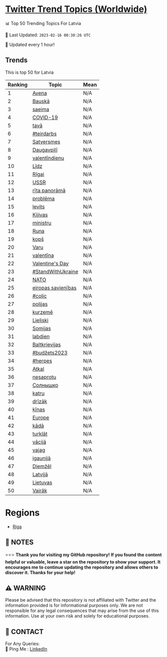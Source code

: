 [Twitter Trend Topics (Worldwide)](https://github.com/ErcinDedeoglu/Twitter-Trend-Topics)
==========


📊 Top 50 Trending Topics For Latvia

📆 Last Updated: `2023-02-16 00:30:26 UTC`

🔧 Updated every 1 hour!


## Trends

This is top 50 for Latvia

| Ranking | Topic | Mean |
| ------- | ------------ | ------------ |
| 1 | [Avena](http://twitter.com/search?q=Avena) | N/A |
| 2 | [Bauskā](http://twitter.com/search?q=Bausk%c4%81) | N/A |
| 3 | [saeima](http://twitter.com/search?q=saeima) | N/A |
| 4 | [COVID-19](http://twitter.com/search?q=COVID-19) | N/A |
| 5 | [tavā](http://twitter.com/search?q=tav%c4%81) | N/A |
| 6 | [#teirdarbs](http://twitter.com/search?q=%23teirdarbs) | N/A |
| 7 | [Satversmes](http://twitter.com/search?q=Satversmes) | N/A |
| 8 | [Daugavpilī](http://twitter.com/search?q=Daugavpil%c4%ab) | N/A |
| 9 | [valentīndienu](http://twitter.com/search?q=valent%c4%abndienu) | N/A |
| 10 | [Līdz](http://twitter.com/search?q=L%c4%abdz) | N/A |
| 11 | [Rīgai](http://twitter.com/search?q=R%c4%abgai) | N/A |
| 12 | [USSR](http://twitter.com/search?q=USSR) | N/A |
| 13 | [rīta panorāmā](http://twitter.com/search?q=r%c4%abta+panor%c4%81m%c4%81) | N/A |
| 14 | [problēma](http://twitter.com/search?q=probl%c4%93ma) | N/A |
| 15 | [levits](http://twitter.com/search?q=levits) | N/A |
| 16 | [Kijivas](http://twitter.com/search?q=Kijivas) | N/A |
| 17 | [ministru](http://twitter.com/search?q=ministru) | N/A |
| 18 | [Runa](http://twitter.com/search?q=Runa) | N/A |
| 19 | [kopš](http://twitter.com/search?q=kop%c5%a1) | N/A |
| 20 | [Varu](http://twitter.com/search?q=Varu) | N/A |
| 21 | [valentīna](http://twitter.com/search?q=valent%c4%abna) | N/A |
| 22 | [Valentine's Day](http://twitter.com/search?q=Valentine%27s+Day) | N/A |
| 23 | [#StandWithUkraine](http://twitter.com/search?q=%23StandWithUkraine) | N/A |
| 24 | [NATO](http://twitter.com/search?q=NATO) | N/A |
| 25 | [eiropas savienības](http://twitter.com/search?q=eiropas+savien%c4%abbas) | N/A |
| 26 | [#colic](http://twitter.com/search?q=%23colic) | N/A |
| 27 | [polijas](http://twitter.com/search?q=polijas) | N/A |
| 28 | [kurzemē](http://twitter.com/search?q=kurzem%c4%93) | N/A |
| 29 | [Lieliski](http://twitter.com/search?q=Lieliski) | N/A |
| 30 | [Somijas](http://twitter.com/search?q=Somijas) | N/A |
| 31 | [labdien](http://twitter.com/search?q=labdien) | N/A |
| 32 | [Baltkrievijas](http://twitter.com/search?q=Baltkrievijas) | N/A |
| 33 | [#budžets2023](http://twitter.com/search?q=%23bud%c5%beets2023) | N/A |
| 34 | [#herpes](http://twitter.com/search?q=%23herpes) | N/A |
| 35 | [Atkal](http://twitter.com/search?q=Atkal) | N/A |
| 36 | [nesaprotu](http://twitter.com/search?q=nesaprotu) | N/A |
| 37 | [Солнышко](http://twitter.com/search?q=%d0%a1%d0%be%d0%bb%d0%bd%d1%8b%d1%88%d0%ba%d0%be) | N/A |
| 38 | [katru](http://twitter.com/search?q=katru) | N/A |
| 39 | [drīzāk](http://twitter.com/search?q=dr%c4%abz%c4%81k) | N/A |
| 40 | [ķīnas](http://twitter.com/search?q=%c4%b7%c4%abnas) | N/A |
| 41 | [Europe](http://twitter.com/search?q=Europe) | N/A |
| 42 | [kādā](http://twitter.com/search?q=k%c4%81d%c4%81) | N/A |
| 43 | [turklāt](http://twitter.com/search?q=turkl%c4%81t) | N/A |
| 44 | [vācijā](http://twitter.com/search?q=v%c4%81cij%c4%81) | N/A |
| 45 | [vajag](http://twitter.com/search?q=vajag) | N/A |
| 46 | [igaunijā](http://twitter.com/search?q=igaunij%c4%81) | N/A |
| 47 | [Diemžēl](http://twitter.com/search?q=Diem%c5%be%c4%93l) | N/A |
| 48 | [Latvijā](http://twitter.com/search?q=Latvij%c4%81) | N/A |
| 49 | [Lietuvas](http://twitter.com/search?q=Lietuvas) | N/A |
| 50 | [Vairāk](http://twitter.com/search?q=Vair%c4%81k) | N/A |



# Regions

* [Riga](</Latvia/Riga.md>)



## 📝 NOTES

⭐⭐⭐ **Thank you for visiting my GitHub repository! If you found the content helpful or valuable, leave a star on the repository to show your support. It encourages me to continue updating the repository and allows others to discover it. Thanks for your help!**


## ⚠️ WARNING

Please be advised that this repository is not affiliated with Twitter and the information provided is for informational purposes only. We are not responsible for any legal consequences that may arise from the use of this information. Use at your own risk and solely for educational purposes.


## 📨 CONTACT

 For Any Queries:  
            🏓 Ping Me : [LinkedIn](https://www.linkedin.com/in/ercindedeoglu/)
